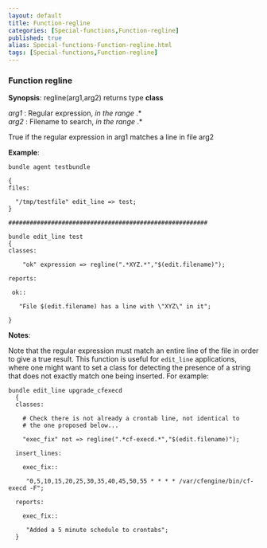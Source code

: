```yaml
---
layout: default
title: Function-regline
categories: [Special-functions,Function-regline]
published: true
alias: Special-functions-Function-regline.html
tags: [Special-functions,Function-regline]
---
```


### Function regline

**Synopsis**: regline(arg1,arg2) returns type **class**

  
 *arg1* : Regular expression, *in the range* .\*   
 *arg2* : Filename to search, *in the range* .\*   

True if the regular expression in arg1 matches a line in file arg2

**Example**:  
   

```
bundle agent testbundle

{
files:

  "/tmp/testfile" edit_line => test;
}

########################################################

bundle edit_line test
{
classes:

    "ok" expression => regline(".*XYZ.*","$(edit.filename)");

reports:

 ok::

   "File $(edit.filename) has a line with \"XYZ\" in it";

}
```

**Notes**:  
   

Note that the regular expression must match an entire line of the file
in order to give a true result. This function is useful for `edit_line`
applications, where one might want to set a class for detecting the
presence of a string that does not exactly match one being inserted. For
example:

```
bundle edit_line upgrade_cfexecd
  {
  classes:

    # Check there is not already a crontab line, not identical to
    # the one proposed below...

    "exec_fix" not => regline(".*cf-execd.*","$(edit.filename)");

  insert_lines:

    exec_fix::

     "0,5,10,15,20,25,30,35,40,45,50,55 * * * * /var/cfengine/bin/cf-execd -F";

  reports:

    exec_fix::

     "Added a 5 minute schedule to crontabs";
  }
```
